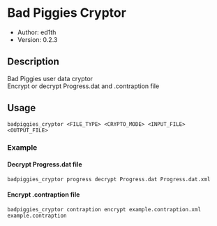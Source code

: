 # Bad Piggies Cryptor

* Author: ed1th
* Version: 0.2.3

## Description
Bad Piggies user data cryptor<br>
Encrypt or decrypt Progress.dat and .contraption file

## Usage
`badpiggies_cryptor <FILE_TYPE> <CRYPTO_MODE> <INPUT_FILE> <OUTPUT_FILE>`

### Example
#### Decrypt Progress.dat file
`badpiggies_cryptor progress decrypt Progress.dat Progress.dat.xml`
#### Encrypt .contraption file
`badpiggies_cryptor contraption encrypt example.contraption.xml example.contraption`